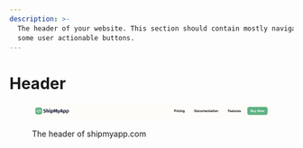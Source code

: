 ```yaml
---
description: >-
  The header of your website. This section should contain mostly navigation and
  some user actionable buttons.
---
```


# Header

<figure><img src="../.gitbook/assets/image (1).png" alt=""><figcaption><p>The header of shipmyapp.com</p></figcaption></figure>
